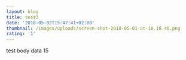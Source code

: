 ```yaml
---
layout: blog
title: test3
date: '2018-05-02T15:47:41+02:00'
thumbnail: /images/uploads/screen-shot-2018-05-01-at-10.18.40.png
rating: '1'
---
```

test body data 15
